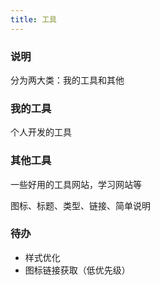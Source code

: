 ```yaml
---
title: 工具
---
```


### 说明
分为两大类：我的工具和其他
### 我的工具
个人开发的工具

### 其他工具
一些好用的工具网站，学习网站等

图标、标题、类型、链接、简单说明

### 待办
- 样式优化
- 图标链接获取（低优先级）